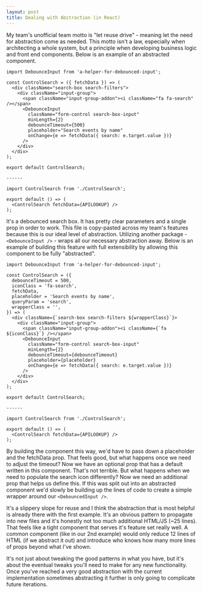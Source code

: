 ```yaml
---
layout: post
title: Dealing with Abstraction (in React)
---
```


My team's unofficial team motto is "let reuse drive" - meaning let the need for abstraction come as needed. This motto isn't a law, especially when architecting a whole system, but a principle when developing business logic and front end components. Below is an example of an abstracted component.


```
import DebounceInput from 'a-helper-for-debounced-input';

const ControlSearch = ({ fetchData }) => (
  <div className="search-box search-filters">
    <div className="input-group">
      <span className="input-group-addon"><i className="fa fa-search" /></span>
      <DebounceInput
        className="form-control search-box-input"
        minLength={2}
        debounceTimeout={500}
        placeholder="Search events by name"
        onChange={e => fetchData({ search: e.target.value })}
      />
    </div>
  </div>
);

export default ControlSearch;

------

import ControlSearch from './ControlSearch';

export default () => (
  <ControlSearch fetchData={APILOOKUP} />
);
```

It's a debounced search box. It has pretty clear parameters and a single prop in order to work. This file is copy-pasted across my team's features because this is our ideal level of abstraction. Utilizing another package - `<DebounceInput />` - wraps all our necessary abstraction away. Below is an example of building this feature with full extensibility by allowing this component to be fully "abstracted". 

```
import DebounceInput from 'a-helper-for-debounced-input';

const ControlSearch = ({ 
  debounceTimeout = 500,
  iconClass = 'fa-search',
  fetchData,
  placeholder = 'Search events by name',
  queryParam = 'search',
  wrapperClass = '',
}) => (
  <div className={`search-box search-filters ${wrapperClass}`}>
    <div className="input-group">
      <span className="input-group-addon"><i className={`fa ${iconClass}`} /></span>
      <DebounceInput
        className="form-control search-box-input"
        minLength={2}
        debounceTimeout={debounceTimeout}
        placeholder={placeholder}
        onChange={e => fetchData({ search: e.target.value })}
      />
    </div>
  </div>
);

export default ControlSearch;

------

import ControlSearch from './ControlSearch';

export default () => (
  <ControlSearch fetchData={APILOOKUP} />
);
```

By building the component this way, we'd have to pass down a placeholder and the fetchData prop. That feels good, but what happens once we need to adjust the timeout? Now we have an optional prop that has a default written in this component. That's not terrible. But what happens when we need to populate the search icon differently? Now we need an additional prop that helps us define this. If this was split out into an abstracted component we'd slowly be building up the lines of code to create a simple wrapper around our `<DebouncedInput />`. 

It's a slippery slope for reuse and I think the abstraction that is most helpful is already there with the first example. It's an obvious pattern  to propagate into new files and it's honestly not too much additional HTML/JS (~25 lines). That feels like a tight component that serves it's feature set really well. A common component (like in our 2nd example) would only reduce 12 lines of HTML (if we abstract it out) and introduce who knows how many more lines of props beyond what I've shown.

It's not just about tweaking the good patterns in what you have, but it's about the eventual tweaks you'll need to make for any new functionality. Once you've reached a very good abstraction with the current implementation sometimes abstracting it further is only going to complicate future iterations.
